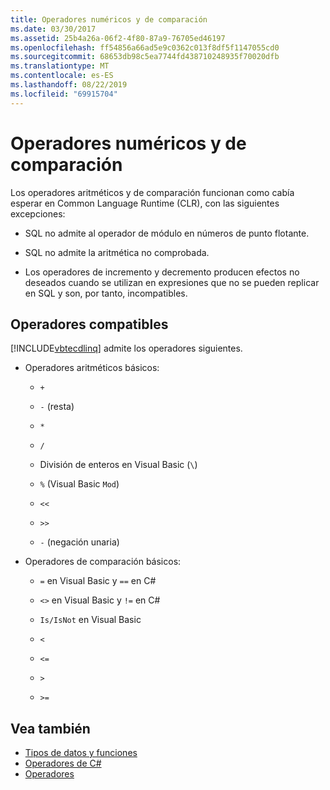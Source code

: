 ```yaml
---
title: Operadores numéricos y de comparación
ms.date: 03/30/2017
ms.assetid: 25b4a26a-06f2-4f80-87a9-76705ed46197
ms.openlocfilehash: ff54856a66ad5e9c0362c013f8df5f1147055cd0
ms.sourcegitcommit: 68653db98c5ea7744fd438710248935f70020dfb
ms.translationtype: MT
ms.contentlocale: es-ES
ms.lasthandoff: 08/22/2019
ms.locfileid: "69915704"
---
```

# <a name="numeric-and-comparison-operators"></a>Operadores numéricos y de comparación

Los operadores aritméticos y de comparación funcionan como cabía esperar en Common Language Runtime (CLR), con las siguientes excepciones:

- SQL no admite al operador de módulo en números de punto flotante.

- SQL no admite la aritmética no comprobada.

- Los operadores de incremento y decremento producen efectos no deseados cuando se utilizan en expresiones que no se pueden replicar en SQL y son, por tanto, incompatibles.

## <a name="supported-operators"></a>Operadores compatibles

[!INCLUDE[vbtecdlinq](../../../../../../includes/vbtecdlinq-md.md)] admite los operadores siguientes.

- Operadores aritméticos básicos:

  - `+`

  - `-` (resta)

  - `*`

  - `/`

  - División de enteros en Visual Basic (`\`)

  - `%` (Visual Basic `Mod`)

  - `<<`

  - `>>`

  - `-` (negación unaria)

- Operadores de comparación básicos:

  - `=` en Visual Basic y `==` en C#

  - `<>` en Visual Basic y `!=` en C#

  - `Is/IsNot` en Visual Basic

  - `<`

  - `<=`

  - `>`

  - `>=`

## <a name="see-also"></a>Vea también

- [Tipos de datos y funciones](../../../../../../docs/framework/data/adonet/sql/linq/data-types-and-functions.md)
- [Operadores de C#](../../../../../csharp/language-reference/operators/index.md)
- [Operadores](../../../../../visual-basic/language-reference/operators/index.md)
